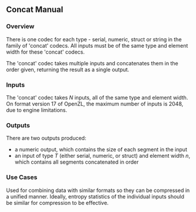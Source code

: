 ## Concat Manual
### Overview
There is one codec for each type - serial, numeric, struct or string in the family of 'concat' codecs. All inputs must be of the same type and element width for these 'concat' codecs.

The 'concat' codec takes multiple inputs and concatenates them in the order given, returning the result as a single output.

### Inputs
The 'concat' codec takes $N$ inputs, all of the same type and element width. On format version 17 of OpenZL, the maximum number of inputs is 2048, due to engine limitations.

### Outputs
There are two outputs produced:
- a numeric output, which contains the size of each segment in the input
- an input of type $T$ (either serial, numeric, or struct) and element width $n$, which contains all segments concatenated in order

### Use Cases
Used for combining data with similar formats so they can be compressed in a unified manner. Ideally, entropy statistics of the individual inputs should be similar for compression to be effective.
